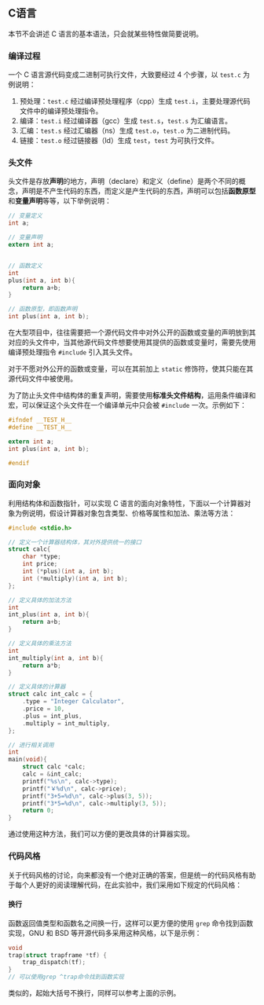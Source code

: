 ## C语言

本节不会讲述 C 语言的基本语法，只会就某些特性做简要说明。

### 编译过程

一个 C 语言源代码变成二进制可执行文件，大致要经过 4 个步骤，以 `test.c` 为例说明：

1. 预处理：`test.c` 经过编译预处理程序（cpp）生成 `test.i`，主要处理源代码文件中的编译预处理指令。
2. 编译：`test.i` 经过编译器（gcc）生成 `test.s`，`test.s` 为汇编语言。
3. 汇编：`test.s` 经过汇编器（ns）生成 `test.o`，`test.o` 为二进制代码。
4. 链接：`test.o` 经过链接器（ld）生成 `test`，`test` 为可执行文件。

### 头文件

头文件是存放**声明**的地方，声明（declare）和定义（define）是两个不同的概念，声明是不产生代码的东西，而定义是产生代码的东西，声明可以包括**函数原型**和**变量声明**等等，以下举例说明：

```c
// 变量定义
int a;

// 变量声明
extern int a;


// 函数定义
int
plus(int a, int b){
    return a+b;
}

// 函数原型，即函数声明
int plus(int a, int b);
```

在大型项目中，往往需要把一个源代码文件中对外公开的函数或变量的声明放到其对应的头文件中，当其他源代码文件想要使用其提供的函数或变量时，需要先使用编译预处理指令 `#include` 引入其头文件。

对于不愿对外公开的函数或变量，可以在其前加上 `static` 修饰符，使其只能在其源代码文件中被使用。

为了防止头文件中结构体的重复声明，需要使用**标准头文件结构**，运用条件编译和宏，可以保证这个头文件在一个编译单元中只会被 `#include` 一次。示例如下：

```c
#ifndef __TEST_H__
#define __TEST_H__

extern int a;
int plus(int a, int b);

#endif
```

### 面向对象

利用结构体和函数指针，可以实现 C 语言的面向对象特性，下面以一个计算器对象为例说明，假设计算器对象包含类型、价格等属性和加法、乘法等方法：

```c
#include <stdio.h>

// 定义一个计算器结构体，其对外提供统一的接口
struct calc{
    char *type;
    int price;
    int (*plus)(int a, int b);
    int (*multiply)(int a, int b);
};

// 定义具体的加法方法
int
int_plus(int a, int b){
    return a+b;
}

// 定义具体的乘法方法
int
int_multiply(int a, int b){
    return a*b;
}

// 定义具体的计算器
struct calc int_calc = {
    .type = "Integer Calculator",
    .price = 10,
    .plus = int_plus,
    .multiply = int_multiply,
};

// 进行相关调用
int
main(void){
    struct calc *calc;
    calc = &int_calc;
    printf("%s\n", calc->type);
    printf("￥%d\n", calc->price);
    printf("3+5=%d\n", calc->plus(3, 5));
    printf("3*5=%d\n", calc->multiply(3, 5));
    return 0;
}
```

通过使用这种方法，我们可以方便的更改具体的计算器实现。

### 代码风格

关于代码风格的讨论，向来都没有一个绝对正确的答案，但是统一的代码风格有助于每个人更好的阅读理解代码，在此实验中，我们采用如下规定的代码风格：

#### 换行

函数返回值类型和函数名之间换一行，这样可以更方便的使用 `grep` 命令找到函数实现，GNU 和 BSD 等开源代码多采用这种风格，以下是示例：

```c
void
trap(struct trapframe *tf) {
    trap_dispatch(tf);
}
// 可以使用grep ^trap命令找到函数实现
```

类似的，起始大括号不换行，同样可以参考上面的示例。
